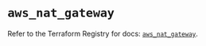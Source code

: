 # `aws_nat_gateway`

Refer to the Terraform Registry for docs: [`aws_nat_gateway`](https://registry.terraform.io/providers/hashicorp/aws/4.54.0/docs/resources/nat_gateway).
